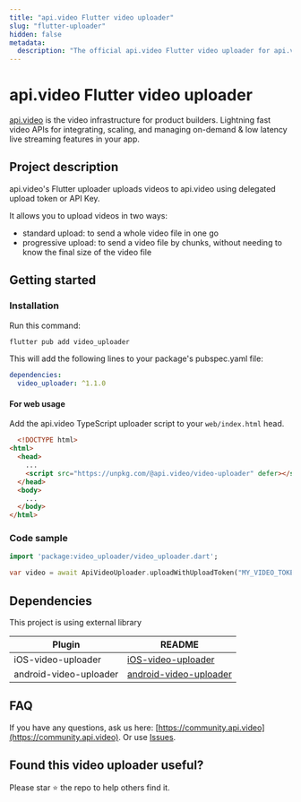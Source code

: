 ```yaml
---
title: "api.video Flutter video uploader"
slug: "flutter-uploader"
hidden: false
metadata: 
  description: "The official api.video Flutter video uploader for api.video. [api.video](https://api.video/) is the video infrastructure for product builders. Lightning fast video APIs for integrating, scaling, and managing on-demand & low latency live streaming features in your app."
---
```


# api.video Flutter video uploader

[api.video](https://api.video/) is the video infrastructure for product builders. Lightning fast video APIs for integrating, scaling, and managing on-demand & low latency live streaming features in your app.

## Project description

api.video's Flutter uploader uploads videos to api.video using delegated upload token or API Key.

It allows you to upload videos in two ways:

- standard upload: to send a whole video file in one go
- progressive upload: to send a video file by chunks, without needing to know the final size of the video file

## Getting started

### Installation

Run this command:

```bash
flutter pub add video_uploader
 ```
 
This will add the following lines to your package's pubspec.yaml file:

``` yaml
dependencies:
  video_uploader: ^1.1.0
```

#### For web usage

Add the api.video TypeScript uploader script to your `web/index.html` head.

```html
  <!DOCTYPE html>
<html>
  <head>
    ...
    <script src="https://unpkg.com/@api.video/video-uploader" defer></script>
  </head>
  <body>
    ...
  </body>
</html>
```

### Code sample

```dart
import 'package:video_uploader/video_uploader.dart';

var video = await ApiVideoUploader.uploadWithUploadToken("MY_VIDEO_TOKEN", "path/to/my-video.mp4");
```

## Dependencies

This project is using external library

| Plugin | README |
| ------ | ------ |
| iOS-video-uploader | [iOS-video-uploader](https://github.com/apivideo/api.video-ios-uploader) |
| android-video-uploader | [android-video-uploader](https://github.com/apivideo/api.video-android-uploader) |

## FAQ

If you have any questions, ask us here: [https://community.api.video](https://community.api.video).
Or use [Issues](https://github.com/apivideo/api.video-flutter-uploader/issues).

## Found this video uploader useful?

Please star ⭐ the repo to help others find it.